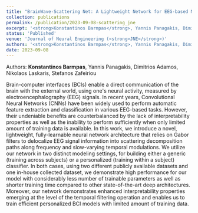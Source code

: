 ```yaml
---
title: "BrainWave-Scattering Net: A Lightweight Network for EEG-based Motor Imagery Recognition"
collection: publications
permalink: /publication/2023-09-08-scattering_jne
excerpt: '<strong>Konstantinos Barmpas</strong>, Yannis Panagakis, Dimitrios Adamos, Nikolaos Laskaris, Stefanos Zafeiriou - [[Paper](https://doi.org/10.1088/1741-2552/acf78a)]'
status: 'Published'
venue: 'Journal of Neural Engineering (<strong>JNE</strong>)' 
authors: '<strong>Konstantinos Barmpas</strong>, Yannis Panagakis, Dimitrios Adamos, Nikolaos Laskaris, Stefanos Zafeiriou'
date: 2023-09-08
---
```


Authors: <strong>Konstantinos Barmpas</strong>, Yannis Panagakis, Dimitrios Adamos, Nikolaos Laskaris, Stefanos Zafeiriou 

Brain-computer interfaces (BCIs) enable a direct communication of the brain with the external world, using one's neural activity, measured by electroencephalography (EEG) signals. In recent years, Convolutional Neural Networks (CNNs) have been widely used to perform automatic feature extraction and classification in various EEG-based tasks. However, their undeniable benefits are counterbalanced by the lack of interpretability properties as well as the inability to perform sufficiently when only limited amount of training data is available. In this work, we introduce a novel, lightweight, fully-learnable neural network architecture that relies on Gabor filters to delocalize EEG signal information into scattering decomposition paths along frequency and slow-varying temporal modulations. We utilize our network in two distinct modeling settings, for building either a generic (training across subjects) or a personalized (training within a subject) classifier. In both cases, using two different publicly available datasets and one in-house collected dataset, we demonstrate high performance for our model with considerably less number of trainable parameters as well as shorter training time compared to other state-of-the-art deep architectures. Moreover, our network demonstrates enhanced interpretability properties emerging at the level of the temporal filtering operation and enables us to train efficient personalized BCI models with limited amount of training data.



